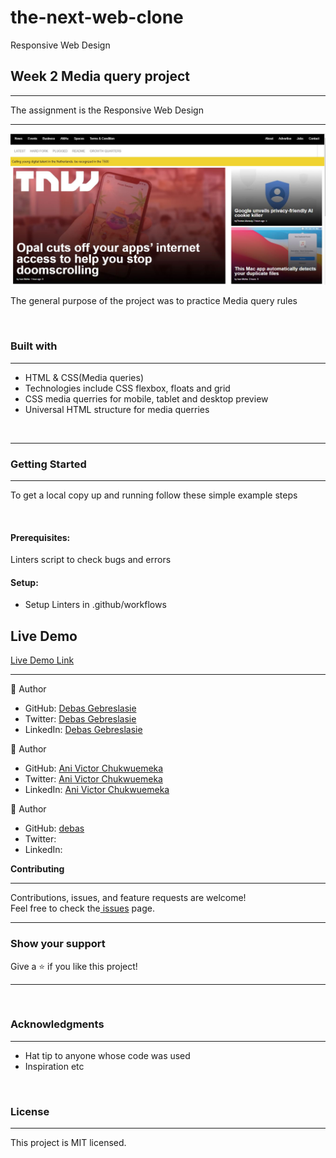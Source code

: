 # the-next-web-clone

Responsive Web Design

<h2><b>Week 2 Media query project</b></h2>
<hr>
<p>The assignment is the Responsive Web Design</p>
<hr>
<img src="./img/the-next-web-screen-shoot.JPG">
<br>
<p>The general purpose of the project was to practice Media query rules</p><br>
<h3><b>Built with</b></h3>
<hr>
<ul>
  <li>HTML & CSS(Media queries)</li> 
  <li>Technologies include CSS flexbox, floats and grid</li>
  <li>CSS media querries for mobile, tablet and desktop preview</li>
   <li>Universal HTML structure for media querries</li>
</ul>
<br>
<hr>
<h3><b>Getting Started</b></h3>
<hr>
<p>To get a local copy up and running follow these simple example steps</p>
<br>
<h4><b>Prerequisites:</b></h4>Linters script to check bugs and errors
<h4><b>Setup:</b></h4><ul>
                         <li>Setup Linters in .github/workflows</li>
                      </ul>                             

## Live Demo

[Live Demo Link]( https://chukwuemeka1234.github.io/the-next-web-clone/)                                                     
<hr>
 👤 Author<br>
   
<ul>
  <li>GitHub: <a href="https://github.com/Debas-31">Debas Gebreslasie</a></li>
  <li>Twitter: <a href="https://twitter.com/DEBSH76956492">Debas Gebreslasie</a></li>
  <li>LinkedIn: <a href="https://www.linkedin.com/in/debas-gebrengus-5256a2159/">Debas Gebreslasie</a></li>
</ul  
  
 <hr>
 👤 Author<br>
   
<ul>
  <li>GitHub: <a href="@chukwuemeka1234">Ani Victor Chukwuemeka</a></li>
  <li>Twitter: <a href="@avc-victor">Ani Victor Chukwuemeka</a></li>
  <li>LinkedIn: <a href="@Ani-chukwuemeka">Ani Victor Chukwuemeka</a></li>
</ul 

👤 Author <br> 

<ul>
  <li>GitHub: <a href="@debas-31">debas</a></li>
  <li>Twitter: <a href="#"></a></li>
  <li>LinkedIn: <a href="#"></a></li>
</ul   
​ 

<h3><b>Contributing</b></h3>
<hr>
Contributions, issues, and feature requests are welcome!<br>
Feel free to check the<a href=""> issues</a> page.
<hr>
<h3><b>Show your support</b></h3>
Give a ⭐️ if you like this project!<hr>
​
<h3><b>Acknowledgments</b></h3>
<hr>
<ul>
  <li>Hat tip to anyone whose code was used</li>
  <li>Inspiration etc</li>
</ul>
<br>
<h3><b>License</b></h3>
<hr>
This project is MIT licensed.

